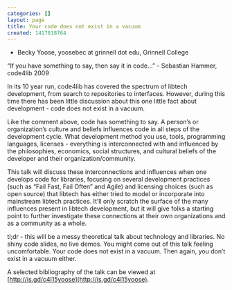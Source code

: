 ```yaml
---
categories: []
layout: page
title: Your code does not exist in a vacuum
created: 1417818764
---
```

- Becky Yoose, yoosebec at grinnell dot edu, Grinnell College

“If you have something to say, then say it in code…” - Sebastian Hammer,
code4lib 2009

In its 10 year run, code4lib has covered the spectrum of libtech
development, from search to repositories to interfaces. However, during
this time there has been little discussion about this one little fact
about development - code does not exist in a vacuum.

Like the comment above, code has something to say. A person’s or
organization’s culture and beliefs influences code in all steps of the
development cycle. What development method you use, tools, programming
languages, licenses - everything is interconnected with and influenced
by the philosophies, economics, social structures, and cultural beliefs
of the developer and their organization/community.

This talk will discuss these interconnections and influences when one
develops code for libraries, focusing on several development practices
(such as “Fail Fast, Fail Often” and Agile) and licensing choices (such
as open source) that libtech has either tried to model or incorporate
into mainstream libtech practices. It’ll only scratch the surface of the
many influences present in libtech development, but it will give folks a
starting point to further investigate these connections at their own
organizations and as a community as a whole.

tl;dr - this will be a messy theoretical talk about technology and
libraries. No shiny code slides, no live demos. You might come out of
this talk feeling uncomfortable. Your code does not exist in a vacuum.
Then again, you don’t exist in a vacuum either.

A selected bibliography of the talk can be viewed at [http://is.gd/c4l15yoose](http://is.gd/c4l15yoose).
